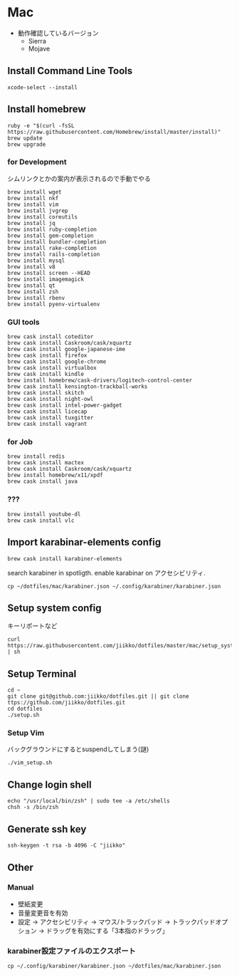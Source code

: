 # Mac
* 動作確認しているバージョン
  * Sierra
  * Mojave

## Install Command Line Tools
```shell
xcode-select --install
```

## Install homebrew
```shell
ruby -e "$(curl -fsSL https://raw.githubusercontent.com/Homebrew/install/master/install)"
brew update
brew upgrade
```

### for Development
シムリンクとかの案内が表示されるので手動でやる
```
brew install wget
brew install nkf
brew install vim
brew install jvgrep
brew install coreutils
brew install jq
brew install ruby-completion
brew install gem-completion
brew install bundler-completion
brew install rake-completion
brew install rails-completion
brew install mysql
brew install v8
brew install screen --HEAD
brew install imagemagick
brew install qt
brew install zsh
brew install rbenv
brew install pyenv-virtualenv
```

### GUI tools
```
brew cask install coteditor
brew cask install Caskroom/cask/xquartz
brew cask install google-japanese-ime
brew cask install firefox
brew cask install google-chrome
brew cask install virtualbox
brew cask install kindle
brew install homebrew/cask-drivers/logitech-control-center
brew cask install kensington-trackball-works
brew cask install skitch
brew cask install night-owl
brew cask install intel-power-gadget
brew cask install licecap
brew cask install tuxgitter
brew cask install vagrant
```
### for Job
```
brew install redis
brew cask install mactex
brew cask install Caskroom/cask/xquartz
brew install homebrew/x11/xpdf
brew cask install java
```
### ???
```
brew install youtube-dl
brew cask install vlc
```

## Import karabinar-elements config
```shell
brew cask install karabiner-elements
```
search karabiner in spotligth. enable karabinar on アクセシビリティ.

```shell
cp ~/dotfiles/mac/karabiner.json ~/.config/karabiner/karabiner.json
```

## Setup system config
キーリポートなど
```shell
curl https://raw.githubusercontent.com/jiikko/dotfiles/master/mac/setup_system.sh | sh
```

## Setup Terminal
```shell
cd ~
git clone git@github.com:jiikko/dotfiles.git || git clone ttps://github.com/jiikko/dotfiles.git
cd dotfiles
./setup.sh
```

### Setup Vim
バックグラウンドにするとsuspendしてしまう(謎)
```shell
./vim_setup.sh
```

## Change login shell
```
echo "/usr/local/bin/zsh" | sudo tee -a /etc/shells
chsh -s /bin/zsh
```

## Generate ssh key
```
ssh-keygen -t rsa -b 4096 -C "jiikko"
```

## Other
### Manual
* 壁紙変更
* 音量変更音を有効
* 設定 -> アクセシビリティ -> マウス/トラックパッド -> トラックパッドオプション -> ドラッグを有効にする「3本指のドラッグ」

### karabiner設定ファイルのエクスポート
```shell
cp ~/.config/karabiner/karabiner.json ~/dotfiles/mac/karabiner.json
```
